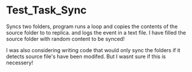 # Test_Task_Sync

Syncs two folders,  program runs a loop and copies the contents of the source folder to to replica. 
and logs the event in a text file. I have filled the source folder with random content to be synced!

I was also considering writing code that would only sync the folders if it detects source file's have been 
modifed. But I wasnt sure if this is necessery! 

